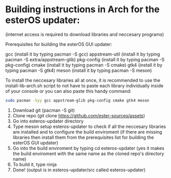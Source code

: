 # Building instructions in Arch for the esterOS updater:
(internet access is required to download libraries and neccesary programs)

Prerequisites for building the esterOS GUI updater:

gcc (install it by typing pacman -S gcc)
appstream-util (install it by typing pacman -S extra/appstream-glib)
pkg-config (install it by typing pacman -S pkg-config)
cmake (install it by typing pacman -S cmake)
gtk4 (install it by typing pacman -S gtk4)
meson (install it by typing pacman -S meson)

To install the neccesary libraries all at once, it is recommended to use the install-lib-arch.sh script to not have to paste each library individually inside of your console or you can also paste this handy command:
```bash
sudo pacman -Syy gcc appstream-glib pkg-config cmake gtk4 meson
```

1. Download git (pacman -S git)
2. Clone repo (git clone https://github.com/ester-sources/assets)
3. Go into esteros-updater directory
4. Type meson setup esteros-updater to check if all the neccesary libraries are installed and to configure the build enviroment (if there are missing libraries then install them from the prerequisites list for building the esterOS GUI updater)
5. Go into the build enviroment by typing cd esteros-updater (yes it makes the build enviroment with the same name as the cloned repo's directory name)
6. To build it, type ninja
7. Done! (output is in esteros-updater/src called esteros-updater)
